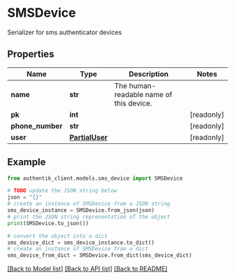 # SMSDevice

Serializer for sms authenticator devices

## Properties

Name | Type | Description | Notes
------------ | ------------- | ------------- | -------------
**name** | **str** | The human-readable name of this device. | 
**pk** | **int** |  | [readonly] 
**phone_number** | **str** |  | [readonly] 
**user** | [**PartialUser**](PartialUser.md) |  | [readonly] 

## Example

```python
from authentik_client.models.sms_device import SMSDevice

# TODO update the JSON string below
json = "{}"
# create an instance of SMSDevice from a JSON string
sms_device_instance = SMSDevice.from_json(json)
# print the JSON string representation of the object
print(SMSDevice.to_json())

# convert the object into a dict
sms_device_dict = sms_device_instance.to_dict()
# create an instance of SMSDevice from a dict
sms_device_from_dict = SMSDevice.from_dict(sms_device_dict)
```
[[Back to Model list]](../README.md#documentation-for-models) [[Back to API list]](../README.md#documentation-for-api-endpoints) [[Back to README]](../README.md)


